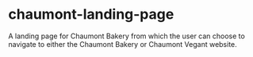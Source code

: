 # chaumont-landing-page
A landing page for Chaumont Bakery from which the user can choose to navigate to either the Chaumont Bakery or Chaumont Vegant website.
